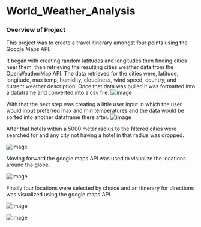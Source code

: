 # World_Weather_Analysis


### Overview of Project

This project was to create a travel itinerary amongst four points using the Google Maps API. 

It began with creating random latitudes and longitudes then finding cities near them, then retrieving the resulting cities weather data from the OpenWeatherMap API. The data retrieved for the cities were, latitude, longitude, max temp, humidity, cloudiness, wind speed, country, and current weather description.  Once that data was pulled it was formatted into a dataframe and converted into a csv file. 
![image](https://user-images.githubusercontent.com/85713568/137208571-e3cf3172-d354-49ae-abfe-a73d9b9f9b0d.png)

With that the next step was creating a little user input in which the user would input preferred max and min temperatures and the data would be sorted into another dataframe there after. 
![image](https://user-images.githubusercontent.com/85713568/137208718-a06df712-d36f-4983-b2f4-1ea3ad1e2117.png)

After that hotels within a 5000 meter radius to the filtered cities were searched for and any city not having a hotel in that radius was dropped. 

![image](https://user-images.githubusercontent.com/85713568/137209002-2cb3e3ee-7797-4bb4-bbfe-4996ee009900.png)

Moving forward the google maps API was used to visualize the locations around the globe. 

![image](https://user-images.githubusercontent.com/85713568/137209153-e406d94d-4661-4670-bc2f-df27e5d1f882.png)

Finally four locations were selected by choice and an itinerary for directions was visualized using the google maps API.

![image](https://user-images.githubusercontent.com/85713568/137209366-be5800dc-c429-4708-bab2-f65658a1eada.png)

![image](https://user-images.githubusercontent.com/85713568/137209412-5ca9f5c8-540f-46f1-a97a-10341204a058.png)




